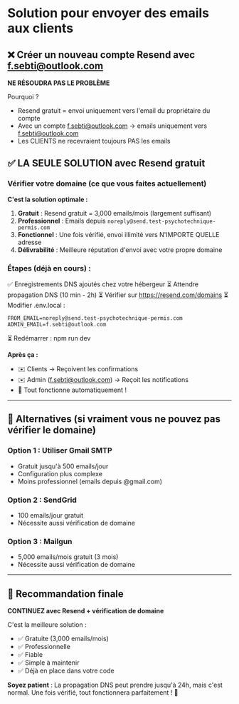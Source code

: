 # Solution pour envoyer des emails aux clients

## ❌ Créer un nouveau compte Resend avec f.sebti@outlook.com

**NE RÉSOUDRA PAS LE PROBLÈME**

Pourquoi ?
- Resend gratuit = envoi uniquement vers l'email du propriétaire du compte
- Avec un compte f.sebti@outlook.com → emails uniquement vers f.sebti@outlook.com
- Les CLIENTS ne recevraient toujours PAS les emails

## ✅ LA SEULE SOLUTION avec Resend gratuit

### Vérifier votre domaine (ce que vous faites actuellement)

**C'est la solution optimale :**

1. **Gratuit** : Resend gratuit = 3,000 emails/mois (largement suffisant)
2. **Professionnel** : Emails depuis `noreply@send.test-psychotechnique-permis.com`
3. **Fonctionnel** : Une fois vérifié, envoi illimité vers N'IMPORTE QUELLE adresse
4. **Délivrabilité** : Meilleure réputation d'envoi avec votre propre domaine

### Étapes (déjà en cours) :

✅ Enregistrements DNS ajoutés chez votre hébergeur
⏳ Attendre propagation DNS (10 min - 2h)
⏳ Vérifier sur https://resend.com/domains
⏳ Modifier .env.local :
```
FROM_EMAIL=noreply@send.test-psychotechnique-permis.com
ADMIN_EMAIL=f.sebti@outlook.com
```
⏳ Redémarrer : npm run dev

**Après ça :**
- ✉️ Clients → Reçoivent les confirmations
- ✉️ Admin (f.sebti@outlook.com) → Reçoit les notifications
- 🎉 Tout fonctionne automatiquement !

---

## 🔄 Alternatives (si vraiment vous ne pouvez pas vérifier le domaine)

### Option 1 : Utiliser Gmail SMTP
- Gratuit jusqu'à 500 emails/jour
- Configuration plus complexe
- Moins professionnel (emails depuis @gmail.com)

### Option 2 : SendGrid
- 100 emails/jour gratuit
- Nécessite aussi vérification de domaine

### Option 3 : Mailgun
- 5,000 emails/mois gratuit (3 mois)
- Nécessite aussi vérification de domaine

---

## 🎯 Recommandation finale

**CONTINUEZ avec Resend + vérification de domaine**

C'est la meilleure solution :
- ✅ Gratuite (3,000 emails/mois)
- ✅ Professionnelle
- ✅ Fiable
- ✅ Simple à maintenir
- ✅ Déjà en place dans votre code

**Soyez patient** : La propagation DNS peut prendre jusqu'à 24h, mais c'est normal.
Une fois vérifié, tout fonctionnera parfaitement ! 🚀

